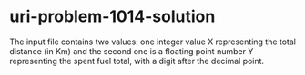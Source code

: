 # uri-problem-1014-solution
The input file contains two values: one integer value X representing the total distance (in Km) and the second one is a floating point number Y  representing the spent fuel total, with a digit after the decimal point.

